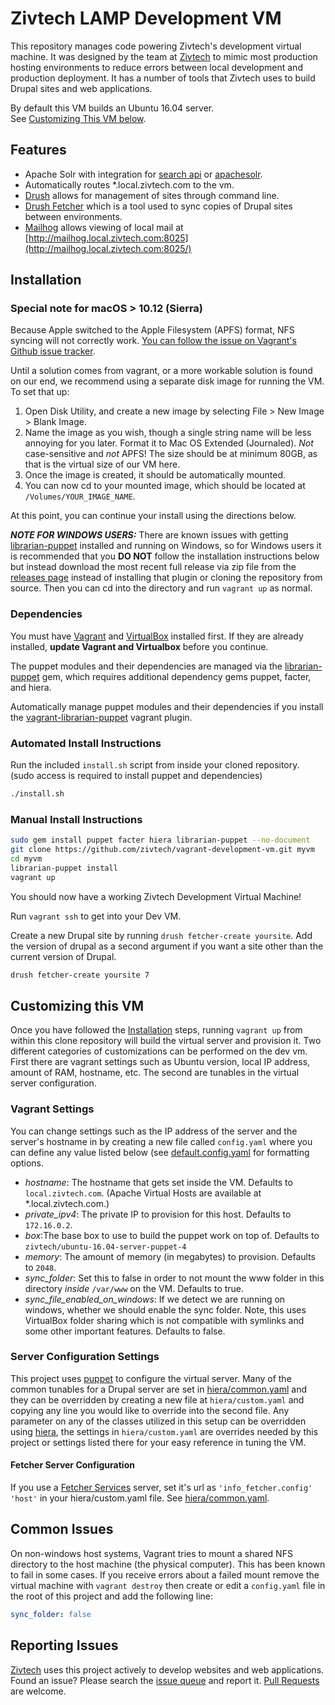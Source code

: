 ﻿# Zivtech LAMP Development VM

This repository manages code powering Zivtech's development virtual machine. 
It was designed by the team at [Zivtech](https://www.zivtech.com/) to mimic most production 
hosting environments to reduce errors between local development and production deployment. 
It has a number of tools that Zivtech uses to build Drupal sites and web applications. 

By default this VM builds an Ubuntu 16.04 server.  
See [Customizing This VM below](#customizing-this-vm).

## Features

- Apache Solr with integration for [search api](https://drupal.org/project/search_api_solr) or 
[apachesolr](https://drupal.org/project/apachesolr).
- Automatically routes *.local.zivtech.com to the vm.
- [Drush](https://github.com/drush-ops/drush) allows for management of sites through command line.
- [Drush Fetcher](https://www.drupal.org/project/fetcher) 
which is a tool used to sync copies of Drupal sites between environments.
- [Mailhog](https://github.com/mailhog/MailHog) allows viewing of local mail at 
[http://mailhog.local.zivtech.com:8025](http://mailhog.local.zivtech.com:8025/)

## Installation

### Special note for macOS > 10.12 (Sierra)

Because Apple switched to the Apple Filesystem (APFS) format, NFS syncing will not correctly work. [You can follow the issue on Vagrant's Github issue tracker](https://github.com/hashicorp/vagrant/issues/8788).

Until a solution comes from vagrant, or a more workable solution is found on our end, we recommend using a separate disk image for running the VM. To set that up:

1. Open Disk Utility, and create a new image by selecting File > New Image > Blank Image.
1. Name the image as you wish, though a single string name will be less annoying for you later. Format it to Mac OS Extended (Journaled). *Not* case-sensitive and *not* APFS! The size should be at minimum 80GB, as that is the virtual size of our VM here.
1. Once the image is created, it should be automatically mounted.
1. You can now cd to your mounted image, which should be located at `/Volumes/YOUR_IMAGE_NAME`.

At this point, you can continue your install using the directions below.

**_NOTE FOR WINDOWS USERS:_** There are known issues with getting 
[librarian-puppet](https://github.com/rodjek/librarian-puppet)
installed and running on Windows, so for Windows users it is recommended that you
**DO NOT** follow the installation instructions below but instead download the
most recent full release via zip file from the
[releases page](https://github.com/zivtech/vagrant-development-vm/releases) instead
of installing that plugin or cloning the repository from source.  Then you can cd into
the directory and run `vagrant up` as normal.

### Dependencies

You must have [Vagrant](https://www.vagrantup.com) and [VirtualBox](https://www.virtualbox.org/)
installed first. 
If they are already installed, **update Vagrant and Virtualbox** before you continue.

The puppet modules and their dependencies are managed via the
[librarian-puppet](https://github.com/rodjek/librarian-puppet) gem, 
which requires additional dependency gems puppet, facter, and hiera.

Automatically manage puppet modules and their dependencies if you install the 
[vagrant-librarian-puppet](https://github.com/mhahn/vagrant-librarian-puppet) vagrant plugin.

### Automated Install Instructions
Run the included `install.sh` script from inside your cloned repository. 
(sudo access is required to install puppet and dependencies)

````bash
./install.sh
````

### Manual Install Instructions

````bash
sudo gem install puppet facter hiera librarian-puppet --no-document
git clone https://github.com/zivtech/vagrant-development-vm.git myvm
cd myvm
librarian-puppet install
vagrant up
````
You should now have a working Zivtech Development Virtual Machine! 

Run `vagrant ssh` to get into your Dev VM.

Create a new Drupal site by running `drush fetcher-create yoursite`. 
Add the version of drupal as a second argument if you want a site other 
than the current version of Drupal.

````bash
drush fetcher-create yoursite 7
````

## Customizing this VM

Once you have followed the [Installation](#installation) steps, running `vagrant up` from within this
clone repository will build the virtual server and provision it.  Two different categories
of customizations can be performed on the dev vm. First there are vagrant settings
such as Ubuntu version, local IP address, amount of RAM,
hostname, etc. The second are tunables in the virtual server configuration.

### Vagrant Settings
You can change settings
such as the IP address of the server and the server's hostname in by creating
a new file called `config.yaml` where you can define any value listed below
(see [default.config.yaml](https://github.com/zivtech/vagrant-development-vm/blob/master/default.config.yaml)
for formatting options.

- *hostname*: The hostname that gets set inside the VM. Defaults to `local.zivtech.com`. 
(Apache Virtual Hosts are available at *.local.zivtech.com.)
- *private_ipv4*: The private IP to provision for this host. Defaults to `172.16.0.2`.
- *box*:The base box to use to build the puppet work on top of. 
Defaults to `zivtech/ubuntu-16.04-server-puppet-4`
- *memory*: The amount of memory (in megabytes) to provision. Defaults to `2048`.
- *sync_folder*: Set this to false in order to not mount the www folder in this
directory *inside* `/var/www` on the VM. Defaults to true.
- *sync_file_enabled_on_windows*: If we detect we are running on windows, whether
we should enable the sync folder. Note, this uses VirtualBox folder sharing which
is not compatible with symlinks and some other important features. Defaults to false.

### Server Configuration Settings

This project uses [puppet](https://puppetlabs.com/) to configure the virtual server.
Many of the common tunables for a Drupal server are set in
[hiera/common.yaml](https://github.com/zivtech/vagrant-development-vm/blob/master/hiera/hiera.yaml)
and they can be overridden by creating a new file at `hiera/custom.yaml`
and copying any line you would like to override into the second file.
Any parameter on any of the classes utilized in this setup can be overridden using
[hiera](http://docs.puppetlabs.com/hiera/1/), the settings in `hiera/custom.yaml` are
overrides needed by this project or settings listed there for your easy reference in
tuning the VM.

#### Fetcher Server Configuration
If you use a [Fetcher Services](https://www.drupal.org/project/fetcher_services) server, 
set it's url as `'info_fetcher.config' 'host'` in your hiera/custom.yaml file. 
See [hiera/common.yaml](https://github.com/zivtech/vagrant-development-vm/blob/master/hiera/common.yaml).

## Common Issues

On non-windows host systems, Vagrant tries to mount a shared NFS directory to the host
machine (the physical computer). This has been known to fail in some cases. If you
receive errors about a failed mount remove the virtual machine with `vagrant destroy`
then create or edit a `config.yaml` file in the root of this project and add the
following line:

```` yaml
sync_folder: false
````

## Reporting Issues

[Zivtech](https://www.zivtech.com/) uses this project actively to develop websites and web applications. Found an issue? Please search the [issue queue](https://github.com/zivtech/vagrant-development-vm/issues) and report it. [Pull Requests](https://github.com/zivtech/vagrant-development-vm/pulls) are welcome.
